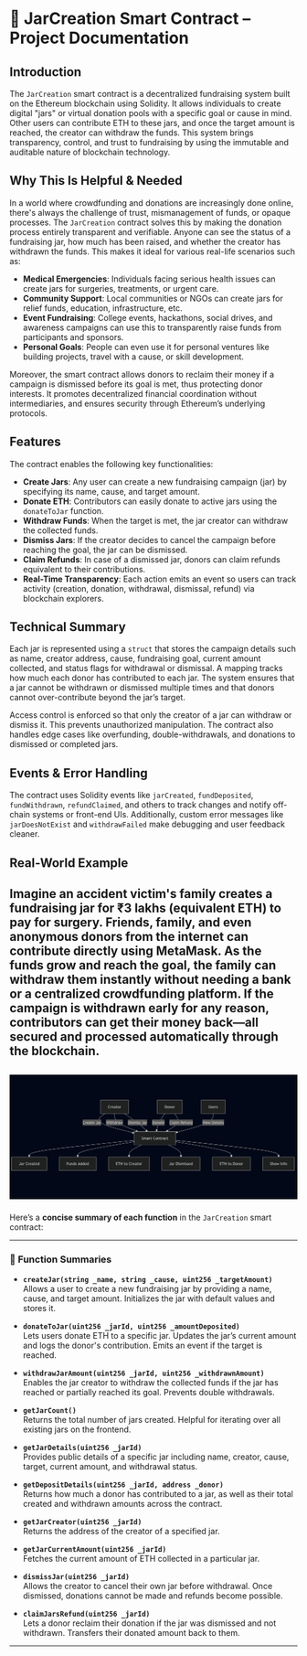

# 📘 JarCreation Smart Contract – Project Documentation

## Introduction

The `JarCreation` smart contract is a decentralized fundraising system built on the Ethereum blockchain using Solidity. It allows individuals to create digital "jars" or virtual donation pools with a specific goal or cause in mind. Other users can contribute ETH to these jars, and once the target amount is reached, the creator can withdraw the funds. This system brings transparency, control, and trust to fundraising by using the immutable and auditable nature of blockchain technology.

## Why This Is Helpful & Needed

In a world where crowdfunding and donations are increasingly done online, there's always the challenge of trust, mismanagement of funds, or opaque processes. The `JarCreation` contract solves this by making the donation process entirely transparent and verifiable. Anyone can see the status of a fundraising jar, how much has been raised, and whether the creator has withdrawn the funds. This makes it ideal for various real-life scenarios such as:

* **Medical Emergencies**: Individuals facing serious health issues can create jars for surgeries, treatments, or urgent care.
* **Community Support**: Local communities or NGOs can create jars for relief funds, education, infrastructure, etc.
* **Event Fundraising**: College events, hackathons, social drives, and awareness campaigns can use this to transparently raise funds from participants and sponsors.
* **Personal Goals**: People can even use it for personal ventures like building projects, travel with a cause, or skill development.

Moreover, the smart contract allows donors to reclaim their money if a campaign is dismissed before its goal is met, thus protecting donor interests. It promotes decentralized financial coordination without intermediaries, and ensures security through Ethereum’s underlying protocols.

## Features

The contract enables the following key functionalities:

* **Create Jars**: Any user can create a new fundraising campaign (jar) by specifying its name, cause, and target amount.
* **Donate ETH**: Contributors can easily donate to active jars using the `donateToJar` function.
* **Withdraw Funds**: When the target is met, the jar creator can withdraw the collected funds.
* **Dismiss Jars**: If the creator decides to cancel the campaign before reaching the goal, the jar can be dismissed.
* **Claim Refunds**: In case of a dismissed jar, donors can claim refunds equivalent to their contributions.
* **Real-Time Transparency**: Each action emits an event so users can track activity (creation, donation, withdrawal, dismissal, refund) via blockchain explorers.

## Technical Summary

Each jar is represented using a `struct` that stores the campaign details such as name, creator address, cause, fundraising goal, current amount collected, and status flags for withdrawal or dismissal. A mapping tracks how much each donor has contributed to each jar. The system ensures that a jar cannot be withdrawn or dismissed multiple times and that donors cannot over-contribute beyond the jar’s target.

Access control is enforced so that only the creator of a jar can withdraw or dismiss it. This prevents unauthorized manipulation. The contract also handles edge cases like overfunding, double-withdrawals, and donations to dismissed or completed jars.

## Events & Error Handling

The contract uses Solidity events like `jarCreated`, `fundDeposited`, `fundWithdrawn`, `refundClaimed`, and others to track changes and notify off-chain systems or front-end UIs. Additionally, custom error messages like `jarDoesNotExist` and `withdrawFailed` make debugging and user feedback cleaner.

## Real-World Example

Imagine an accident victim's family creates a fundraising jar for ₹3 lakhs (equivalent ETH) to pay for surgery. Friends, family, and even anonymous donors from the internet can contribute directly using MetaMask. As the funds grow and reach the goal, the family can withdraw them instantly without needing a bank or a centralized crowdfunding platform. If the campaign is withdrawn early for any reason, contributors can get their money back—all secured and processed automatically through the blockchain.
---
![alt text]({F5B8F49E-5ED1-4BCD-903C-AC6572F12599}.png)
---

Here’s a **concise summary of each function** in the `JarCreation` smart contract:

---

### 🔧 Function Summaries

* **`createJar(string _name, string _cause, uint256 _targetAmount)`**
  <br>Allows a user to create a new fundraising jar by providing a name, cause, and target amount. Initializes the jar with default values and stores it.

* **`donateToJar(uint256 _jarId, uint256 _amountDeposited)`**
  <br>Lets users donate ETH to a specific jar. Updates the jar’s current amount and logs the donor's contribution. Emits an event if the target is reached.

* **`withdrawJarAmount(uint256 _jarId, uint256 _withdrawnAmount)`**
  <br>Enables the jar creator to withdraw the collected funds if the jar has reached or partially reached its goal. Prevents double withdrawals.

* **`getJarCount()`**
  <br>Returns the total number of jars created. Helpful for iterating over all existing jars on the frontend.

* **`getJarDetails(uint256 _jarId)`**
  <br>Provides public details of a specific jar including name, creator, cause, target, current amount, and withdrawal status.

* **`getDepositDetails(uint256 _jarId, address _donor)`**
  <br>Returns how much a donor has contributed to a jar, as well as their total created and withdrawn amounts across the contract.

* **`getJarCreator(uint256 _jarId)`**
  <br>Returns the address of the creator of a specified jar.

* **`getJarCurrentAmount(uint256 _jarId)`**
  <br>Fetches the current amount of ETH collected in a particular jar.

* **`dismissJar(uint256 _jarId)`**
  <br>Allows the creator to cancel their own jar before withdrawal. Once dismissed, donations cannot be made and refunds become possible.

* **`claimJarsRefund(uint256 _jarId)`**
  <br>Lets a donor reclaim their donation if the jar was dismissed and not withdrawn. Transfers their donated amount back to them.

---


